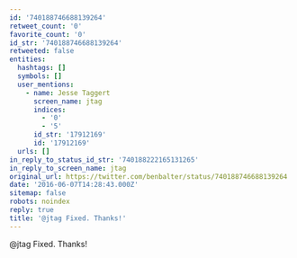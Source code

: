 ```yaml
---
id: '740188746688139264'
retweet_count: '0'
favorite_count: '0'
id_str: '740188746688139264'
retweeted: false
entities:
  hashtags: []
  symbols: []
  user_mentions:
    - name: Jesse Taggert
      screen_name: jtag
      indices:
        - '0'
        - '5'
      id_str: '17912169'
      id: '17912169'
  urls: []
in_reply_to_status_id_str: '740188222165131265'
in_reply_to_screen_name: jtag
original_url: https://twitter.com/benbalter/status/740188746688139264
date: '2016-06-07T14:28:43.000Z'
sitemap: false
robots: noindex
reply: true
title: '@jtag Fixed. Thanks!'
---
```


@jtag Fixed. Thanks!